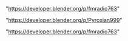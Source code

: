 "https://developer.blender.org/p/fmradio763"

 
"https://developer.blender.org/p/Pyroxian999"


"https://developer.blender.org/p/fmradio763"


 
